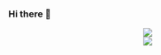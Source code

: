 
### Hi there 👋
<center>
  
  <img src="https://github-readme-stats.vercel.app/api?username=jjm6604&show_icons=true&theme=tokyonight"><br>
  <img src="https://github-readme-stats.vercel.app/api/top-langs/?username=jjm6604&layout=compact"><br>

</center>
